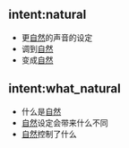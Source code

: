 ## intent:natural
- 更[自然](natural)的声音的设定
- 调到[自然](natural)
- 变成[自然](natural)
## intent:what_natural
- 什么是[自然](natural)
- [自然](natural)设定会带来什么不同
- [自然](natural)控制了什么

